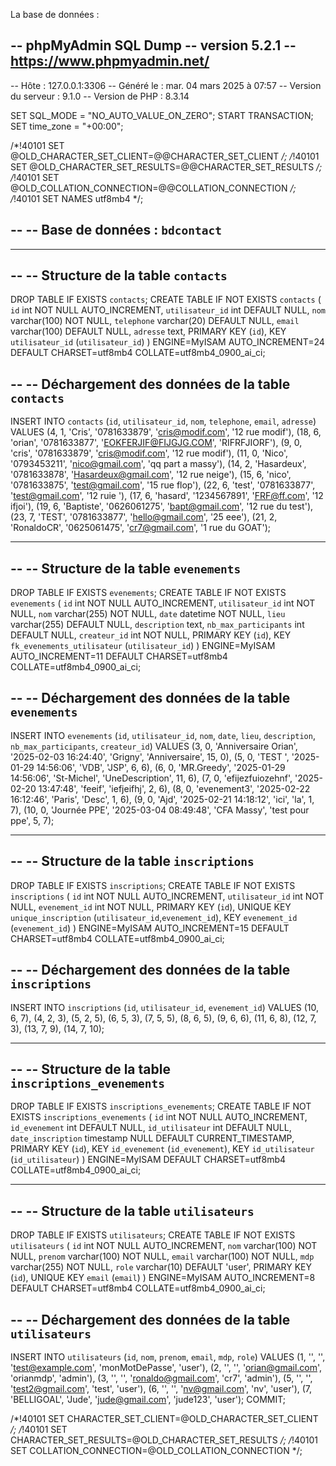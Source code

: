 La base de données : 

-- phpMyAdmin SQL Dump
-- version 5.2.1
-- https://www.phpmyadmin.net/
--
-- Hôte : 127.0.0.1:3306
-- Généré le : mar. 04 mars 2025 à 07:57
-- Version du serveur : 9.1.0
-- Version de PHP : 8.3.14

SET SQL_MODE = "NO_AUTO_VALUE_ON_ZERO";
START TRANSACTION;
SET time_zone = "+00:00";


/*!40101 SET @OLD_CHARACTER_SET_CLIENT=@@CHARACTER_SET_CLIENT */;
/*!40101 SET @OLD_CHARACTER_SET_RESULTS=@@CHARACTER_SET_RESULTS */;
/*!40101 SET @OLD_COLLATION_CONNECTION=@@COLLATION_CONNECTION */;
/*!40101 SET NAMES utf8mb4 */;

--
-- Base de données : `bdcontact`
--

-- --------------------------------------------------------

--
-- Structure de la table `contacts`
--

DROP TABLE IF EXISTS `contacts`;
CREATE TABLE IF NOT EXISTS `contacts` (
  `id` int NOT NULL AUTO_INCREMENT,
  `utilisateur_id` int DEFAULT NULL,
  `nom` varchar(100) NOT NULL,
  `telephone` varchar(20) DEFAULT NULL,
  `email` varchar(100) DEFAULT NULL,
  `adresse` text,
  PRIMARY KEY (`id`),
  KEY `utilisateur_id` (`utilisateur_id`)
) ENGINE=MyISAM AUTO_INCREMENT=24 DEFAULT CHARSET=utf8mb4 COLLATE=utf8mb4_0900_ai_ci;

--
-- Déchargement des données de la table `contacts`
--

INSERT INTO `contacts` (`id`, `utilisateur_id`, `nom`, `telephone`, `email`, `adresse`) VALUES
(4, 1, 'Cris', '0781633879', 'cris@modif.com', '12 rue modif'),
(18, 6, 'orian', '0781633877', 'EOKFERJIF@FIJGJG.COM', 'RIFRFJIORF'),
(9, 0, 'cris', '0781633879', 'cris@modif.com', '12 rue modif'),
(11, 0, 'Nico', '0793453211', 'nico@gmail.com', 'qq part a massy'),
(14, 2, 'Hasardeux', '0781633878', 'Hasardeux@gmail.com', '12 rue neige'),
(15, 6, 'nico', '0781633875', 'test@gmail.com', '15 rue flop'),
(22, 6, 'test', '0781633877', 'test@gmail.com', '12 ruie '),
(17, 6, 'hasard', '1234567891', 'FRF@ff.com', '12 ifjoi'),
(19, 6, 'Baptiste', '0626061275', 'bapt@gmail.com', '12 rue du test'),
(23, 7, 'TEST', '0781633877', 'hello@gmail.com', '25 eee'),
(21, 2, 'RonaldoCR', '0625061475', 'cr7@gmail.com', '1 rue du GOAT');

-- --------------------------------------------------------

--
-- Structure de la table `evenements`
--

DROP TABLE IF EXISTS `evenements`;
CREATE TABLE IF NOT EXISTS `evenements` (
  `id` int NOT NULL AUTO_INCREMENT,
  `utilisateur_id` int NOT NULL,
  `nom` varchar(255) NOT NULL,
  `date` datetime NOT NULL,
  `lieu` varchar(255) DEFAULT NULL,
  `description` text,
  `nb_max_participants` int DEFAULT NULL,
  `createur_id` int NOT NULL,
  PRIMARY KEY (`id`),
  KEY `fk_evenements_utilisateur` (`utilisateur_id`)
) ENGINE=MyISAM AUTO_INCREMENT=11 DEFAULT CHARSET=utf8mb4 COLLATE=utf8mb4_0900_ai_ci;

--
-- Déchargement des données de la table `evenements`
--

INSERT INTO `evenements` (`id`, `utilisateur_id`, `nom`, `date`, `lieu`, `description`, `nb_max_participants`, `createur_id`) VALUES
(3, 0, 'Anniversaire Orian', '2025-02-03 16:24:40', 'Grigny', 'Anniversaire', 15, 0),
(5, 0, 'TEST ', '2025-01-29 14:56:06', 'VDB', 'JSP', 6, 6),
(6, 0, 'MR.Greedy', '2025-01-29 14:56:06', 'St-Michel', 'UneDescription', 11, 6),
(7, 0, 'efijezfuiozehnf', '2025-02-20 13:47:48', 'feeif', 'iefjeifhj', 2, 6),
(8, 0, 'evenement3', '2025-02-22 16:12:46', 'Paris', 'Desc', 1, 6),
(9, 0, 'Ajd', '2025-02-21 14:18:12', 'ici', 'la', 1, 7),
(10, 0, 'Journée PPE', '2025-03-04 08:49:48', 'CFA Massy', 'test pour ppe', 5, 7);

-- --------------------------------------------------------

--
-- Structure de la table `inscriptions`
--

DROP TABLE IF EXISTS `inscriptions`;
CREATE TABLE IF NOT EXISTS `inscriptions` (
  `id` int NOT NULL AUTO_INCREMENT,
  `utilisateur_id` int NOT NULL,
  `evenement_id` int NOT NULL,
  PRIMARY KEY (`id`),
  UNIQUE KEY `unique_inscription` (`utilisateur_id`,`evenement_id`),
  KEY `evenement_id` (`evenement_id`)
) ENGINE=MyISAM AUTO_INCREMENT=15 DEFAULT CHARSET=utf8mb4 COLLATE=utf8mb4_0900_ai_ci;

--
-- Déchargement des données de la table `inscriptions`
--

INSERT INTO `inscriptions` (`id`, `utilisateur_id`, `evenement_id`) VALUES
(10, 6, 7),
(4, 2, 3),
(5, 2, 5),
(6, 5, 3),
(7, 5, 5),
(8, 6, 5),
(9, 6, 6),
(11, 6, 8),
(12, 7, 3),
(13, 7, 9),
(14, 7, 10);

-- --------------------------------------------------------

--
-- Structure de la table `inscriptions_evenements`
--

DROP TABLE IF EXISTS `inscriptions_evenements`;
CREATE TABLE IF NOT EXISTS `inscriptions_evenements` (
  `id` int NOT NULL AUTO_INCREMENT,
  `id_evenement` int DEFAULT NULL,
  `id_utilisateur` int DEFAULT NULL,
  `date_inscription` timestamp NULL DEFAULT CURRENT_TIMESTAMP,
  PRIMARY KEY (`id`),
  KEY `id_evenement` (`id_evenement`),
  KEY `id_utilisateur` (`id_utilisateur`)
) ENGINE=MyISAM DEFAULT CHARSET=utf8mb4 COLLATE=utf8mb4_0900_ai_ci;

-- --------------------------------------------------------

--
-- Structure de la table `utilisateurs`
--

DROP TABLE IF EXISTS `utilisateurs`;
CREATE TABLE IF NOT EXISTS `utilisateurs` (
  `id` int NOT NULL AUTO_INCREMENT,
  `nom` varchar(100) NOT NULL,
  `prenom` varchar(100) NOT NULL,
  `email` varchar(100) NOT NULL,
  `mdp` varchar(255) NOT NULL,
  `role` varchar(10) DEFAULT 'user',
  PRIMARY KEY (`id`),
  UNIQUE KEY `email` (`email`)
) ENGINE=MyISAM AUTO_INCREMENT=8 DEFAULT CHARSET=utf8mb4 COLLATE=utf8mb4_0900_ai_ci;

--
-- Déchargement des données de la table `utilisateurs`
--

INSERT INTO `utilisateurs` (`id`, `nom`, `prenom`, `email`, `mdp`, `role`) VALUES
(1, '', '', 'test@example.com', 'monMotDePasse', 'user'),
(2, '', '', 'orian@gmail.com', 'orianmdp', 'admin'),
(3, '', '', 'ronaldo@gmail.com', 'cr7', 'admin'),
(5, '', '', 'test2@gmail.com', 'test', 'user'),
(6, '', '', 'nv@gmail.com', 'nv', 'user'),
(7, 'BELLIGOAL', 'Jude', 'jude@gmail.com', 'jude123', 'user');
COMMIT;

/*!40101 SET CHARACTER_SET_CLIENT=@OLD_CHARACTER_SET_CLIENT */;
/*!40101 SET CHARACTER_SET_RESULTS=@OLD_CHARACTER_SET_RESULTS */;
/*!40101 SET COLLATION_CONNECTION=@OLD_COLLATION_CONNECTION */;
